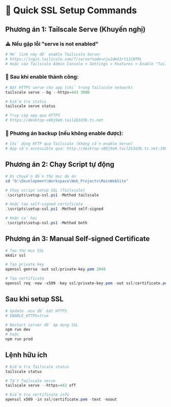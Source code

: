 # 🔐 Quick SSL Setup Commands

## Phương án 1: Tailscale Serve (Khuyến nghị)

### ⚠️ Nếu gặp lỗi "serve is not enabled"

```powershell
# Mở link này để enable Tailscale Serve:
# https://login.tailscale.com/f/serve?node=njuJdm53rt11CNTRL
# Hoặc vào Tailscale Admin Console > Settings > Features > Enable "Tailscale Serve"
```

### 🚀 Sau khi enable thành công:

```powershell
# Bật HTTPS serve cho app (chỉ trong Tailscale network)
tailscale serve --bg --https=443 3000

# Kiểm tra status
tailscale serve status

# Truy cập app qua HTTPS
# https://desktop-v88j9e0.tail2b3d3b.ts.net
```

### 🔄 Phương án backup (nếu không enable được):

```powershell
# Chỉ dùng HTTP qua Tailscale (không cần enable Serve)
# App vẫn accessible qua: http://desktop-v88j9e0.tail2b3d3b.ts.net:3000
```

## Phương án 2: Chạy Script tự động

```powershell
# Di chuyển đến thư mục dự án
cd "D:\Development\Workspace\Web_Projects\MainWebSite"

# Chạy script setup SSL (Tailscale)
.\scripts\setup-ssl.ps1 -Method tailscale

# Hoặc tạo self-signed certificate
.\scripts\setup-ssl.ps1 -Method self-signed

# Hoặc cả hai
.\scripts\setup-ssl.ps1 -Method both
```

## Phương án 3: Manual Self-signed Certificate

```powershell
# Tạo thư mục SSL
mkdir ssl

# Tạo private key
openssl genrsa -out ssl/private-key.pem 2048

# Tạo certificate
openssl req -new -x509 -key ssl/private-key.pem -out ssl/certificate.pem -days 365 -subj "/CN=desktop-v88j9e0.tail2b3d3b.ts.net"
```

## Sau khi setup SSL

```powershell
# Update .env để bật HTTPS
# ENABLE_HTTPS=true

# Restart server để áp dụng SSL
npm run dev
# hoặc
npm run prod
```

## Lệnh hữu ích

```powershell
# Kiểm tra Tailscale status
tailscale status

# Tắt Tailscale serve
tailscale serve --https=443 off

# Kiểm tra certificate info
openssl x509 -in ssl/certificate.pem -text -noout
```
